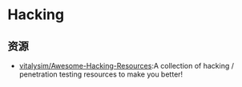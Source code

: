 # Hacking


## 资源

* [vitalysim/Awesome-Hacking-Resources](https://github.com/vitalysim/Awesome-Hacking-Resources):A collection of hacking / penetration testing resources to make you better!